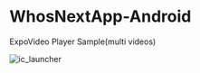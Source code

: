 # WhosNextApp-Android

ExpoVideo Player Sample(multi videos)

![ic_launcher](https://user-images.githubusercontent.com/46530278/82181946-0cb8f680-9916-11ea-9662-98cada186964.png)
